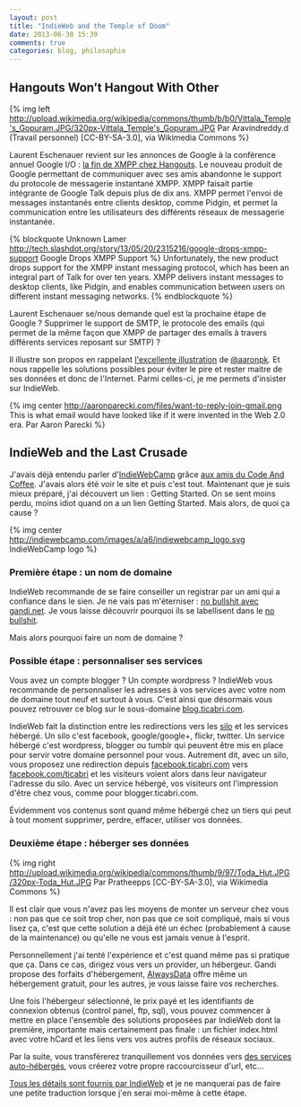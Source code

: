 ```yaml
---
layout: post
title: "IndieWeb and the Temple of Doom"
date: 2013-06-30 15:39
comments: true
categories: blog, philosophie
---
```


Hangouts Won’t Hangout With Other
---

{% img left http://upload.wikimedia.org/wikipedia/commons/thumb/b/b0/Vittala_Temple's_Gopuram.JPG/320px-Vittala_Temple's_Gopuram.JPG Par Aravindreddy.d (Travail personnel) [CC-BY-SA-3.0], via Wikimedia Commons %}

Laurent Eschenauer revient sur les annonces de Google à la conférence annuel Google I/O : [la fin de XMPP chez Hangouts](http://eschnou.com/entry/whats-next-google--dropping-smtp-support--62-24930.html). Le nouveau produit de Google permettant de communiquer avec ses amis abandonne le support du protocole de messagerie instantané XMPP. XMPP faisait partie intégrante de Google Talk depuis plus de dix ans. XMPP permet l'envoi de messages instantanés entre clients desktop, comme Pidgin, et permet la communication entre les utilisateurs des différents réseaux de messagerie instantanée.

{% blockquote Unknown Lamer http://tech.slashdot.org/story/13/05/20/2315216/google-drops-xmpp-support Google Drops XMPP Support %}
Unfortunately, the new product drops support for the XMPP instant messaging protocol, which has been an integral part of Talk for over ten years. XMPP delivers instant messages to desktop clients, like Pidgin, and enables communication between users on different instant messaging networks.
{% endblockquote %}

Laurent Eschenauer se/nous demande quel est la prochaine étape de Google ? Supprimer le support de SMTP, le protocole des emails (qui permet de la même façon que XMPP de partager des emails à travers différents services reposant sur SMTP) ?

Il illustre son propos en rappelant [l'excellente illustration](http://aaronparecki.com/notes/2013/03/31/2/this-is-what-email-would-have-looked-like) de [@aaronpk](https://twitter.com/aaronpk). Et nous rappelle les solutions possibles pour éviter le pire et rester maitre de ses données et donc de l'Internet. Parmi celles-ci, je me permets d'insister sur IndieWeb.

{% img center http://aaronparecki.com/files/want-to-reply-join-gmail.png This is what email would have looked like if it were invented in the Web 2.0 era. Par Aaron Parecki %}

IndieWeb and the Last Crusade
---

J'avais déjà entendu parler d'[IndieWebCamp](http://indiewebcamp.com/Main_Page) grâce [aux amis du Code And Coffee](https://twitter.com/AntoineCezar/status/347689992467922944). J'avais alors été voir le site et puis c'est tout. Maintenant que je suis mieux préparé, j'ai découvert un lien : Getting Started. On se sent moins perdu, moins idiot quand on a un lien Getting Started. Mais alors, de quoi ça cause ?

{% img center http://indiewebcamp.com/images/a/a6/indiewebcamp_logo.svg IndieWebCamp logo %}

### Première étape : un nom de domaine

IndieWeb recommande de se faire conseiller un registrar par un ami qui a confiance dans le sien. Je ne vais pas m'éterniser : [no bullshit avec gandi.net](https://www.gandi.net/). Je vous laisse découvrir pourquoi ils se labellisent dans le [no bullshit](https://www.gandi.net/no-bullshit).

Mais alors pourquoi faire un nom de domaine ?

### Possible étape : personnaliser ses services

Vous avez un compte blogger ? Un compte wordpress ? IndieWeb vous recommande de personnaliser les adresses à vos services avec votre nom de domaine tout neuf et surtout à vous. C'est ainsi que désormais vous pouvez retrouver ce blog sur le sous-domaine [blog.ticabri.com](http://blog.ticabri.com).

IndieWeb fait la distinction entre les redirections vers les [silo](http://indiewebcamp.com/silo) et les services hébergé. Un silo c'est facebook, google/google+, flickr, twitter. Un service hébergé c'est wordpress, blogger ou tumblr qui peuvent être mis en place pour servir votre domaine personnel pour vous. Autrement dit, avec un silo, vous proposez une redirection depuis [facebook.ticabri.com](http://facebook.ticabri.com) vers [facebook.com/ticabri](http://www.facebook.com/ticabri) et les visiteurs voient alors dans leur navigateur l'adresse du silo. Avec un service hébergé, vos visiteurs ont l'impression d'être chez vous, comme pour blogger.ticabri.com.

Évidemment vos contenus sont quand même hébergé chez un tiers qui peut à tout moment supprimer, perdre, effacer, utiliser vos données.

### Deuxième étape : héberger ses données

{% img right http://upload.wikimedia.org/wikipedia/commons/thumb/9/97/Toda_Hut.JPG/320px-Toda_Hut.JPG Par Pratheepps [CC-BY-SA-3.0], via Wikimedia Commons %}

Il est clair que vous n'avez pas les moyens de monter un serveur chez vous : non pas que ce soit trop cher, non pas que ce soit compliqué, mais si vous lisez ça, c'est que cette solution a déjà été un échec (probablement à cause de la maintenance) ou qu'elle ne vous est jamais venue à l'esprit.

Personnellement j'ai tenté l'expérience et c'est quand même pas si pratique que ça. Dans ce cas, dirigez vous vers un provider, un hébergeur. Gandi propose des forfaits d'hébergement, [AlwaysData](https://www.alwaysdata.com/) offre même un hébergement gratuit, pour les autres, je vous laisse faire vos recherches.

Une fois l'hébergeur sélectionné, le prix payé et les identifiants de connexion obtenus (control panel, ftp, sql), vous pouvez commencer à mettre en place l'ensemble des solutions proposées par IndieWeb dont la première, importante mais certainement pas finale : un fichier index.html avec votre hCard et les liens vers vos autres profils de réseaux sociaux.

Par la suite, vous transférerez tranquillement vos données vers [des services auto-hébergés](http://indiewebcamp.com/Projects), vous créerez votre propre raccourcisseur d'url, etc...

[Tous les détails sont fournis par IndieWeb](http://indiewebcamp.com/Getting_Started#Web_Hosting) et je ne manquerai pas de faire une petite traduction lorsque j'en serai moi-même à cette étape.
